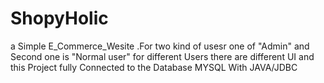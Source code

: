 # ShopyHolic
a Simple E_Commerce_Wesite .For two kind of usesr one of "Admin" and Second one is "Normal user" for different Users there are different UI and this Project fully Connected to the Database MYSQL With JAVA/JDBC 
